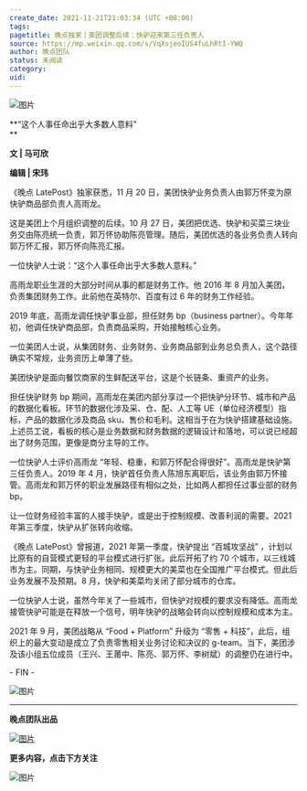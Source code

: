 ```yaml
---
create_date: 2021-11-21T21:03:34 (UTC +08:00)
tags: 
pagetitle: 晚点独家丨美团调整后续：快驴迎来第三任负责人
source: https://mp.weixin.qq.com/s/VqXsjeoIUS4fuLhRtI-YWQ
author: 晚点团队
status: 未阅读
category: 
uid: 
---
```


![图片](https://mmbiz.qpic.cn/mmbiz_jpg/VWpZENjIo5smCbftaWLfzMYap1l3R3E6WoZwRvgwMc5EdDWhRmuBFZNg6ALNrAzaNf9DsqP11r0L5BaclkYQPg/640?wx_fmt=jpeg&wxfrom=5&wx_lazy=1&wx_co=1)

**“这个人事任命出乎大多数人意料”  
**

**文 **| 马可欣****

**编辑 **| 宋玮****

《晚点 LatePost》独家获悉，11 月 20 日，美团快驴业务负责人由郭万怀变为原快驴商品部负责人高雨龙。

这是美团上个月组织调整的后续。10 月 27 日，美团把优选、快驴和买菜三块业务交由陈亮统一负责，郭万怀协助陈亮管理。随后，美团优选的各业务负责人转向郭万怀汇报，郭万怀向陈亮汇报。

一位快驴人士说：“这个人事任命出乎大多数人意料。”

高雨龙职业生涯的大部分时间从事的都是财务工作。他 2016 年 8 月加入美团，负责集团财务工作。此前他在英特尔、百度有过 6 年的财务工作经验。

2019 年底，高雨龙调任快驴事业部，担任财务 bp（business partner）。今年年初，他调任快驴商品部，负责商品采购，开始接触核心业务。

一位美团人士说，从集团财务、业务财务、业务商品部到业务总负责人，这个路径确实不常规，业务资历上单薄了些。

美团快驴是面向餐饮商家的生鲜配送平台，这是个长链条、重资产的业务。

担任快驴财务 bp 期间，高雨龙在美团内部分享过一个把快驴分环节、城市和产品的数据化看板。环节的数据化涉及采、仓、配、人工等 UE（单位经济模型）指标，产品的数据化涉及商品 sku、售价和毛利。这相当于在为快驴搭建基础设施。上述员工说，看板的核心是业务数据和财务数据的逻辑设计和落地，可以说已经超出了财务范围，更像是商分主导的工作。

一位快驴人士评价高雨龙 “年轻、稳重，和郭万怀配合得很好”。高雨龙是快驴第三任负责人。2019 年 4 月，快驴首任负责人陈旭东离职后，该业务由郭万怀接管。高雨龙和郭万怀的职业发展路径有相似之处，比如两人都担任过事业部的财务 bp。

让一位财务经验丰富的人接手快驴，或是出于控制规模、改善利润的需要。2021 年第三季度，快驴从扩张转向收缩。

《晚点 LatePost》曾报道，2021 年第一季度，快驴提出 “百城攻坚战” ，计划以比原有的自营模式更轻的平台模式进行扩张。此后开拓了约 70 个城市，以三线城市为主。同期，与快驴业务相同、规模更大的美菜也在全国推广平台模式。但此后业务发展不及预期。8 月，快驴和美菜均关闭了部分城市的仓库。

一位快驴人士说，虽然今年关了一些城市，但快驴对规模的要求没有降低。高雨龙接管快驴可能是在释放一个信号，明年快驴的战略会转向以控制规模和成本为主。

2021 年 9 月，美团战略从 “Food + Platform” 升级为 “零售 + 科技”，此后，组织上的最大变动是成立了负责零售相关业务讨论和决议的 g-team。当下，美团涉及该小组五位成员（王兴、王莆中、陈亮、郭万怀、李树斌）的调整仍在进行中。

\- FIN -

![图片](https://mmbiz.qpic.cn/mmbiz_jpg/VWpZENjIo5s2EneJLuZYf9DBh8iaG548ZO6dL7uGcCYVHf8sz0W7mYNWq0jbHAUd4A89qKYTlcEq81Ch8Wu1ibAg/640?wx_fmt=jpeg&wxfrom=5&wx_lazy=1&wx_co=1)

___

**晚点团队出品**

[![图片](https://mmbiz.qpic.cn/mmbiz_jpg/VWpZENjIo5sgxLiaeVL0eBWvIxNvqVgOLOzMDueRCb1o1fPCf9O2MDqNIAky794T5ia81RXb7DSibQbG0ftykibIpQ/640?wx_fmt=jpeg&wxfrom=5&wx_lazy=1&wx_co=1)](http://mp.weixin.qq.com/s?__biz=MzU3Mjk1OTQ0Ng==&mid=2247490777&idx=1&sn=f99495252b209db57b4643ecf7770c59&chksm=fcc9a360cbbe2a764db03707932f01e1ad1c58dbaf2e3492cf0fc872f1fe3b33dc2fa3e07f7e&scene=21#wechat_redirect)

**更多内容，点击下方关注**

![图片](https://mmbiz.qpic.cn/mmbiz_jpg/VWpZENjIo5s62wJBPKlDpwDDZpq1yj6FUN3Gmc9nYCHeVZur5mjRDaicwhAoKB3sPJ6IpfZ2uMGTj44ic1wjE8RQ/640?wx_fmt=jpeg&wxfrom=5&wx_lazy=1&wx_co=1)
